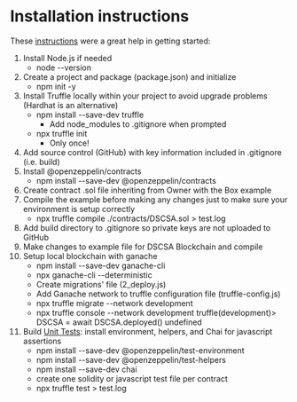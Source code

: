 # Installation instructions

These [instructions](https://docs.openzeppelin.com/learn/) were a great help in getting started:

1. Install Node.js if needed
    - node --version
2. Create a project and package (package.json) and initialize
    - npm init -y
3. Install Truffle locally within your project to avoid upgrade problems (Hardhat is an alternative)
    - npm install --save-dev truffle
        - Add node_modules to .gitignore when prompted 
    - npx truffle init
        - Only once!
4. Add source control (GitHub) with key information included in .gitignore (i.e. build)
5. Install @openzeppelin/contracts
    - npm install --save-dev @openzeppelin/contracts
6. Create contract .sol file inheriting from Owner with the Box example
7. Compile the example before making any changes just to make sure your environment is setup correctly
    - npx truffle compile ./contracts/DSCSA.sol > test.log
8. Add build directory to .gitignore so private keys are not uploaded to GitHub
9. Make changes to example file for DSCSA Blockchain and compile
10. Setup local blockchain with ganache
    - npm install --save-dev ganache-cli
    - npx ganache-cli --deterministic
    - Create migrations' file (2_deploy.js)
    - Add Ganache network to truffle configuration file (truffle-config.js)
    - npx truffle migrate --network development
    - npx truffle console --network development truffle(development)> DSCSA = await DSCSA.deployed()
undefined
11. Build [Unit Tests](https://github.com/OpenZeppelin/openzeppelin-contracts/tree/master/test): install environment, helpers, and Chai for javascript assertions
    - npm install --save-dev @openzeppelin/test-environment
    - npm install --save-dev @openzeppelin/test-helpers
    - npm install --save-dev chai
    - create one solidity or javascript test file per contract
    - npx truffle test > test.log
